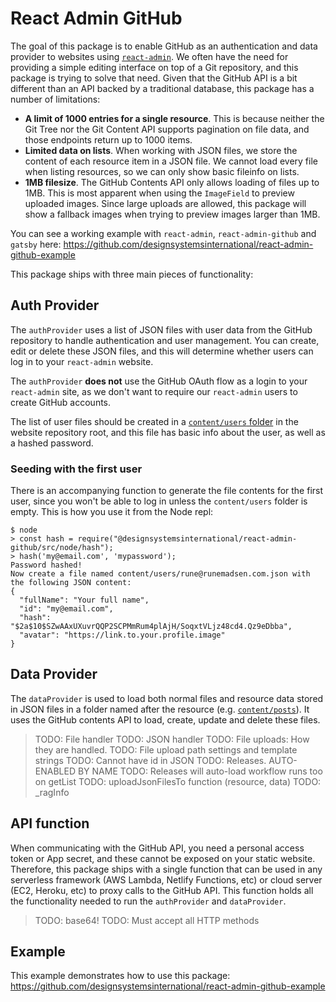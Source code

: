 # React Admin GitHub

The goal of this package is to enable GitHub as an authentication and data provider to websites using [`react-admin`](https://marmelab.com/react-admin/). We often have the need for providing a simple editing interface on top of a Git repository, and this package is trying to solve that need. Given that the GitHub API is a bit different than an API backed by a traditional database, this package has a number of limitations:

- **A limit of 1000 entries for a single resource**. This is because neither the Git Tree nor the Git Content API supports pagination on file data, and those endpoints return up to 1000 items.
- **Limited data on lists**. When working with JSON files, we store the content of each resource item in a JSON file. We cannot load every file when listing resources, so we can only show basic fileinfo on lists.
- **1MB filesize**. The GitHub Contents API only allows loading of files up to 1MB. This is most apparent when using the `ImageField` to preview uploaded images. Since large uploads are allowed, this package will show a fallback images when trying to preview images larger than 1MB.

You can see a working example with `react-admin`, `react-admin-github` and `gatsby` here:
https://github.com/designsystemsinternational/react-admin-github-example

This package ships with three main pieces of functionality:

## Auth Provider

The `authProvider` uses a list of JSON files with user data from the GitHub repository to handle authentication and user management. You can create, edit or delete these JSON files, and this will determine whether users can log in to your `react-admin` website.

The `authProvider` **does not** use the GitHub OAuth flow as a login to your `react-admin` site, as we don't want to require our `react-admin` users to create GitHub accounts.

The list of user files should be created in a [`content/users` folder](https://github.com/designsystemsinternational/react-admin-github-example/tree/main/content/users) in the website repository root, and this file has basic info about the user, as well as a hashed password.

### Seeding with the first user

There is an accompanying function to generate the file contents for the first user, since you won't be able to log in unless the `content/users` folder is empty. This is how you use it from the Node repl:

```
$ node
> const hash = require("@designsystemsinternational/react-admin-github/src/node/hash");
> hash('my@email.com', 'mypassword');
Password hashed!
Now create a file named content/users/rune@runemadsen.com.json with the following JSON content:
{
  "fullName": "Your full name",
  "id": "my@email.com",
  "hash": "$2a$10$SZwAAxUXuvrQQP2SCPMmRum4plAjH/SoqxtVLjz48cd4.Qz9eDbba",
  "avatar": "https://link.to.your.profile.image"
}
```

## Data Provider

The `dataProvider` is used to load both normal files and resource data stored in JSON files in a folder named after the resource (e.g. [`content/posts`](https://github.com/designsystemsinternational/react-admin-github-example/tree/main/content/posts)). It uses the GitHub contents API to load, create, update and delete these files.

> TODO: File handler
> TODO: JSON handler
> TODO: File uploads: How they are handled.
> TODO: File upload path settings and template strings
> TODO: Cannot have id in JSON
> TODO: Releases. AUTO-ENABLED BY NAME
> TODO: Releases will auto-load workflow runs too on getList
> TODO: uploadJsonFilesTo function (resource, data)
> TODO: \_ragInfo

## API function

When communicating with the GitHub API, you need a personal access token or App secret, and these cannot be exposed on your static website. Therefore, this package ships with a single function that can be used in any serverless framework (AWS Lambda, Netlify Functions, etc) or cloud server (EC2, Heroku, etc) to proxy calls to the GitHub API. This function holds all the functionality needed to run the `authProvider` and `dataProvider`.

> TODO: base64!
> TODO: Must accept all HTTP methods

## Example

This example demonstrates how to use this package:
https://github.com/designsystemsinternational/react-admin-github-example
